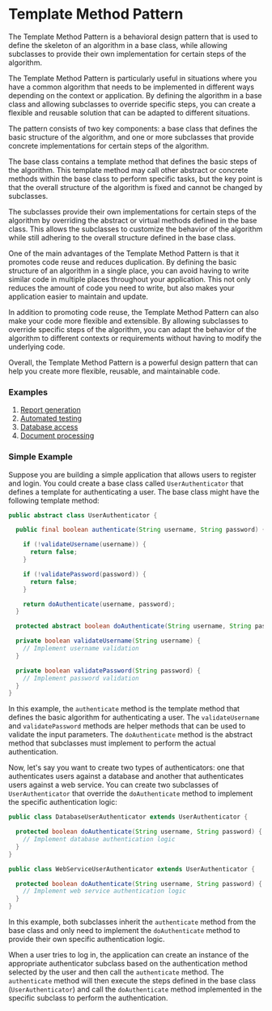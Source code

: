 # Template Method Pattern
The Template Method Pattern is a behavioral design pattern that is used to define the skeleton of an algorithm in a base class, while allowing subclasses to provide their own implementation for certain steps of the algorithm.

The Template Method Pattern is particularly useful in situations where you have a common algorithm that needs to be implemented in different ways depending on the context or application. By defining the algorithm in a base class and allowing subclasses to override specific steps, you can create a flexible and reusable solution that can be adapted to different situations.

The pattern consists of two key components: a base class that defines the basic structure of the algorithm, and one or more subclasses that provide concrete implementations for certain steps of the algorithm.

The base class contains a template method that defines the basic steps of the algorithm. This template method may call other abstract or concrete methods within the base class to perform specific tasks, but the key point is that the overall structure of the algorithm is fixed and cannot be changed by subclasses.

The subclasses provide their own implementations for certain steps of the algorithm by overriding the abstract or virtual methods defined in the base class. This allows the subclasses to customize the behavior of the algorithm while still adhering to the overall structure defined in the base class.

One of the main advantages of the Template Method Pattern is that it promotes code reuse and reduces duplication. By defining the basic structure of an algorithm in a single place, you can avoid having to write similar code in multiple places throughout your application. This not only reduces the amount of code you need to write, but also makes your application easier to maintain and update.

In addition to promoting code reuse, the Template Method Pattern can also make your code more flexible and extensible. By allowing subclasses to override specific steps of the algorithm, you can adapt the behavior of the algorithm to different contexts or requirements without having to modify the underlying code.

Overall, the Template Method Pattern is a powerful design pattern that can help you create more flexible, reusable, and maintainable code.

### Examples
1. [Report generation]()
2. [Automated testing]()
3. [Database access]()
4. [Document processing]()

### Simple Example
Suppose you are building a simple application that allows users to register and login. You could create a base class called `UserAuthenticator` that defines a template for authenticating a user. The base class might have the following template method:
```java
public abstract class UserAuthenticator {

  public final boolean authenticate(String username, String password) {

    if (!validateUsername(username)) {
      return false;
    }

    if (!validatePassword(password)) {
      return false;
    }

    return doAuthenticate(username, password);
  }

  protected abstract boolean doAuthenticate(String username, String password);

  private boolean validateUsername(String username) {
    // Implement username validation
  }

  private boolean validatePassword(String password) {
    // Implement password validation
  }
}
```
In this example, the `authenticate` method is the template method that defines the basic algorithm for authenticating a user. The `validateUsername` and `validatePassword` methods are helper methods that can be used to validate the input parameters. The `doAuthenticate` method is the abstract method that subclasses must implement to perform the actual authentication.

Now, let's say you want to create two types of authenticators: one that authenticates users against a database and another that authenticates users against a web service. You can create two subclasses of `UserAuthenticator` that override the `doAuthenticate` method to implement the specific authentication logic:
```java
public class DatabaseUserAuthenticator extends UserAuthenticator {

  protected boolean doAuthenticate(String username, String password) {
    // Implement database authentication logic
  }
}
```
```java
public class WebServiceUserAuthenticator extends UserAuthenticator {

  protected boolean doAuthenticate(String username, String password) {
    // Implement web service authentication logic
  }
}
```
In this example, both subclasses inherit the `authenticate` method from the base class and only need to implement the `doAuthenticate` method to provide their own specific authentication logic.

When a user tries to log in, the application can create an instance of the appropriate authenticator subclass based on the authentication method selected by the user and then call the `authenticate` method. The `authenticate` method will then execute the steps defined in the base class (`UserAuthenticator`) and call the `doAuthenticate` method implemented in the specific subclass to perform the authentication.